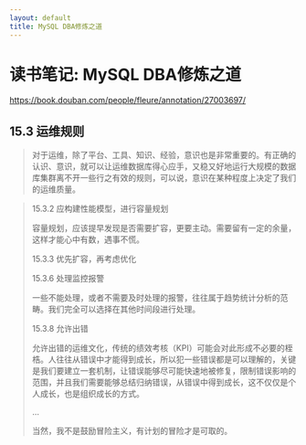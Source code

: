 ```yaml
---
layout: default
title: MySQL DBA修炼之道
---
```


# 读书笔记: MySQL DBA修炼之道

<https://book.douban.com/people/fleure/annotation/27003697/>
## 15.3 运维规则

> 对于运维，除了平台、工具、知识、经验，意识也是非常重要的。有正确的认识、意识，就可以让运维数据库得心应手，又稳又好地运行大规模的数据库集群离不开一些行之有效的规则，可以说，意识在某种程度上决定了我们的运维质量。
>



> 15.3.2 应构建性能模型，进行容量规划
>
> 容量规划，应该提早发现是否需要扩容，更要主动。需要留有一定的余量，这样才能心中有数，遇事不慌。
>
> 15.3.3 优先扩容，再考虑优化
>
> 15.3.6 处理监控报警
>
> 一些不能处理，或者不需要及时处理的报警，往往属于趋势统计分析的范畴。我们完全可以选择在其他时间段进行处理。
>
> 15.3.8 允许出错
>
> 允许出错的运维文化，传统的绩效考核（KPI）可能会对此形成不必要的桎梏。人往往从错误中才能得到成长，所以犯一些错误都是可以理解的，关键是我们要建立一套机制，让错误能够尽可能快速地被修复，限制错误影响的范围，并且我们需要能够总结归纳错误，从错误中得到成长，这不仅仅是个人成长，也是组织成长的方式。
>
> ...
>
> 当然，我不是鼓励冒险主义，有计划的冒险才是可取的。 
>



